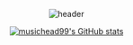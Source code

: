 <div align="center">
  
![header](https://capsule-render.vercel.app/api?type=Rounded&color=auto&height=300&section=header&text=SeongGu%20Jeong&fontSize=90&fontColor=FFFFFF)

[![musichead99's GitHub stats](https://github-readme-stats.vercel.app/api?username=musichead99)](https://github.com/musichead99/github-readme-stats)
</div>

<!--
**musichead99/musichead99** is a ✨ _special_ ✨ repository because its `README.md` (this file) appears on your GitHub profile.

Here are some ideas to get you started:

- 🔭 I’m currently working on ...
- 🌱 I’m currently learning ...
- 👯 I’m looking to collaborate on ...
- 🤔 I’m looking for help with ...
- 💬 Ask me about ...
- 📫 How to reach me: ...
- 😄 Pronouns: ...
- ⚡ Fun fact: ...
-->
